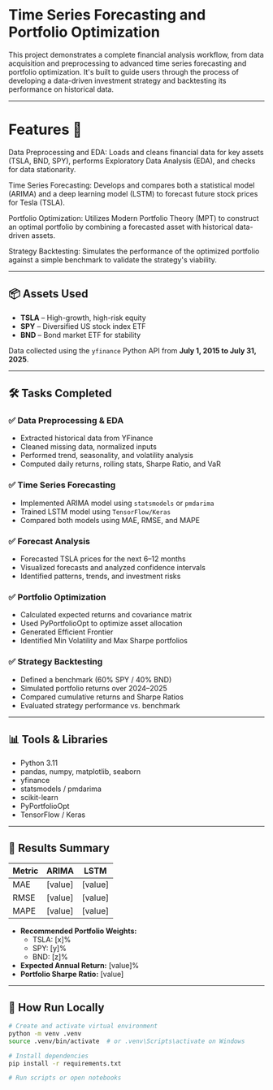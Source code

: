 # Time Series Forecasting and Portfolio Optimization

This project demonstrates a complete financial analysis workflow, from data acquisition and preprocessing to advanced time series forecasting and portfolio optimization. It's built to guide users through the process of developing a data-driven investment strategy and backtesting its performance on historical data.

---

# Features 🌟

Data Preprocessing and EDA: Loads and cleans financial data for key assets (TSLA, BND, SPY), performs Exploratory Data Analysis (EDA), and checks for data stationarity.

Time Series Forecasting: Develops and compares both a statistical model (ARIMA) and a deep learning model (LSTM) to forecast future stock prices for Tesla (TSLA).

Portfolio Optimization: Utilizes Modern Portfolio Theory (MPT) to construct an optimal portfolio by combining a forecasted asset with historical data-driven assets.

Strategy Backtesting: Simulates the performance of the optimized portfolio against a simple benchmark to validate the strategy's viability.

---

## 📦 Assets Used

- **TSLA** – High-growth, high-risk equity
- **SPY** – Diversified US stock index ETF
- **BND** – Bond market ETF for stability

Data collected using the `yfinance` Python API from **July 1, 2015 to July 31, 2025**.

---

## 🛠️ Tasks Completed

### ✅ Data Preprocessing & EDA
- Extracted historical data from YFinance
- Cleaned missing data, normalized inputs
- Performed trend, seasonality, and volatility analysis
- Computed daily returns, rolling stats, Sharpe Ratio, and VaR

### ✅ Time Series Forecasting
- Implemented ARIMA model using `statsmodels` or `pmdarima`
- Trained LSTM model using `TensorFlow/Keras`
- Compared both models using MAE, RMSE, and MAPE

### ✅ Forecast Analysis
- Forecasted TSLA prices for the next 6–12 months
- Visualized forecasts and analyzed confidence intervals
- Identified patterns, trends, and investment risks

### ✅ Portfolio Optimization
- Calculated expected returns and covariance matrix
- Used PyPortfolioOpt to optimize asset allocation
- Generated Efficient Frontier
- Identified Min Volatility and Max Sharpe portfolios

### ✅ Strategy Backtesting
- Defined a benchmark (60% SPY / 40% BND)
- Simulated portfolio returns over 2024–2025
- Compared cumulative returns and Sharpe Ratios
- Evaluated strategy performance vs. benchmark

---

## 📊 Tools & Libraries

- Python 3.11
- pandas, numpy, matplotlib, seaborn
- yfinance
- statsmodels / pmdarima
- scikit-learn
- PyPortfolioOpt
- TensorFlow / Keras

---

## 🧪 Results Summary

| Metric       | ARIMA     | LSTM      |
|--------------|-----------|-----------|
| MAE          | [value]   | [value]   |
| RMSE         | [value]   | [value]   |
| MAPE         | [value]   | [value]   |

- **Recommended Portfolio Weights:**
  - TSLA: [x]%
  - SPY: [y]%
  - BND: [z]%
- **Expected Annual Return:** [value]%
- **Portfolio Sharpe Ratio:** [value]

---


## 🚀 How Run Locally

```bash
# Create and activate virtual environment
python -m venv .venv
source .venv/bin/activate  # or .venv\Scripts\activate on Windows

# Install dependencies
pip install -r requirements.txt

# Run scripts or open notebooks
